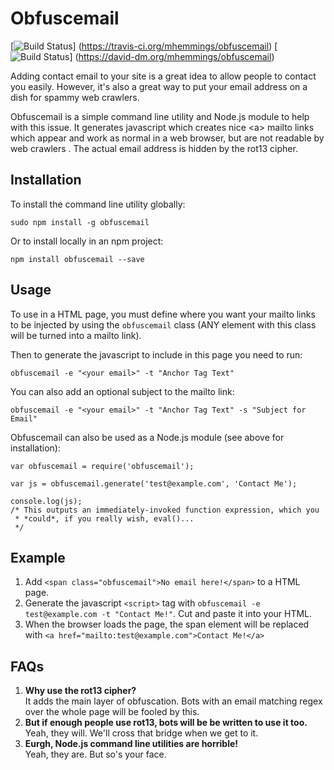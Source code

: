 Obfuscemail
===========

[![Build Status](https://travis-ci.org/mhemmings/obfuscemail.svg?branch=master)]
(https://travis-ci.org/mhemmings/obfuscemail)
[![Build Status](https://david-dm.org/mhemmings/obfuscemail.png)]
(https://david-dm.org/mhemmings/obfuscemail)


Adding contact email to your site is a great idea to allow people to contact
you easily. However, it's also a great way to put your email address on a dish
for spammy web crawlers.

Obfuscemail is a simple command line utility and Node.js module to help with
this issue. It generates javascript which creates nice \<a\> mailto links which
appear and work as normal in a web browser, but are not readable by web crawlers
. The actual email address is hidden by the rot13 cipher.

## Installation

To install the command line utility globally:

    sudo npm install -g obfuscemail

Or to install locally in an npm project:

    npm install obfuscemail --save

## Usage

To use in a HTML page, you must define where you want your mailto links to be
injected by using the `obfuscemail` class (ANY element with this class will be
turned into a mailto link).

Then to generate the javascript to include in this page you need to run:

    obfuscemail -e "<your email>" -t "Anchor Tag Text"

You can also add an optional subject to the mailto link:

    obfuscemail -e "<your email>" -t "Anchor Tag Text" -s "Subject for Email"

Obfuscemail can also be used as a Node.js module (see above for installation):

    var obfuscemail = require('obfuscemail');

	var js = obfuscemail.generate('test@example.com', 'Contact Me');

  	console.log(js);
  	/* This outputs an immediately-invoked function expression, which you
  	 * *could*, if you really wish, eval()...
  	 */

## Example

1. Add `<span class="obfuscemail">No email here!</span>` to a HTML page.
2. Generate the javascript `<script>` tag with `obfuscemail -e test@example.com
-t "Contact Me!"`. Cut and paste it into your HTML.
3. When the browser loads the page, the span element will be replaced with
`<a href="mailto:test@example.com">Contact Me!</a>`

## FAQs

1. **Why use the rot13 cipher?**  
It adds the main layer of obfuscation. Bots with an email matching regex over
the whole page will be fooled by this.
2. **But if enough people use rot13, bots will be be written to use it too.**  
Yeah, they will. We'll cross that bridge when we get to it.
3. **Eurgh, Node.js command line utilities are horrible!**  
Yeah, they are. But so's your face.

